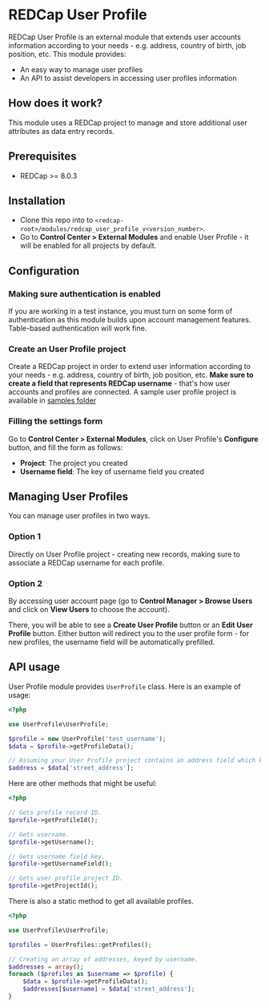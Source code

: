 # REDCap User Profile
REDCap User Profile is an external module that extends user accounts information according to your needs - e.g. address, country of birth, job position, etc. This module provides:

- An easy way to manage user profiles
- An API to assist developers in accessing user profiles information

## How does it work?
This module uses a REDCap project to manage and store additional user attributes as data entry records.

## Prerequisites
- REDCap >= 8.0.3

## Installation
- Clone this repo into to `<redcap-root>/modules/redcap_user_profile_v<version_number>`.
- Go to **Control Center > External Modules** and enable User Profile - it will be enabled for all projects by default.

## Configuration

### Making sure authentication is enabled
If you are working in a test instance, you must turn on some form of authentication as this module builds upon account management features. Table-based authentication will work fine.

### Create an User Profile project
Create a REDCap project in order to extend user information according to your needs - e.g. address, country of birth, job position, etc. **Make sure to create a field that represents REDCap username** - that's how user accounts and profiles are connected.  A sample user profile project is available in [samples folder](samples/UserProfile.xml)

### Filling the settings form
Go to **Control Center > External Modules**, click on User Profile's **Configure** button, and fill the form as follows:
  - **Project**: The project you created
  - **Username field**: The key of username field you created

## Managing User Profiles
You can manage user profiles in two ways.

### Option 1
Directly on User Profile project - creating new records, making sure to associate a REDCap username for each profile.

### Option 2
By accessing user account page (go to **Control Manager > Browse Users** and click on **View Users** to choose the account).

There, you will be able to see a **Create User Profile** button or an **Edit User Profile** button. Either button will redirect you to the user profile form - for new profiles, the username field will be automatically prefilled.

## API usage
User Profile module provides `UserProfile` class. Here is an example of usage:

```php
<?php

use UserProfile\UserProfile;

$profile = new UserProfile('test_username');
$data = $profile->getProfileData();

// Assuming your User Profile project contains an address field which key is 'street_address'.
$address = $data['street_address'];
```

Here are other methods that might be useful:

```php
<?php

// Gets profile record ID.
$profile->getProfileId();

// Gets username.
$profile->getUsername();

// Gets username field key.
$profile->getUsernameField();

// Gets user profile project ID.
$profile->getProjectId();
```

There is also a static method to get all available profiles.

```php
<?php

use UserProfile\UserProfile;

$profiles = UserProfiles::getProfiles();

// Creating an array of addresses, keyed by username.
$addresses = array();
foreach ($profiles as $username => $profile) {
    $data = $profile->getProfileData();
    $addresses[$username] = $data['street_address'];
}
```
